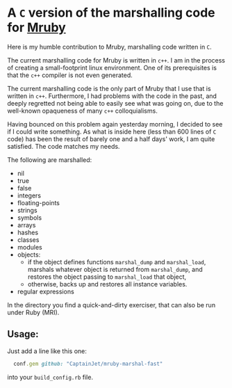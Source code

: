 # A `C` version of the marshalling code for [Mruby](http://mruby.org/)

Here is my humble contribution to Mruby, marshalling code written in `C`.

The current marshalling code for Mruby is written in `c++`. I am in
the process of creating a small-footprint linux environment. One of
its prerequisites is that the `c++` compiler is not even generated.

The current marshalling code is the only part of Mruby that I use that
is written in `c++`. Furthermore, I had problems with the code in the
past, and deeply regretted not being able to easily see what was going
on, due to the well-known opaqueness of many `c++` colloquialisms.

Having bounced on this problem again yesterday morning, I decided to
see if I could write something. As what is inside here (less than 600
lines of `C` code) has been the result of barely one and a half days'
work, I am quite satisfied. The code matches my needs.

The following are marshalled:

* nil
* true
* false
* integers
* floating-points
* strings
* symbols
* arrays
* hashes
* classes
* modules
* objects:
	* if the object defines functions `marshal_dump` and
      `marshal_load`, marshals whatever object is returned from
      `marshal_dump`, and restores the object passing to
      `marshal_load` that object,
	* otherwise, backs up and restores all instance variables.
* regular expressions

In the directory you find a quick-and-dirty exerciser, that can also
be run under Ruby (MRI).

## Usage:

Just add a line like this one:

```ruby
  conf.gem github: "CaptainJet/mruby-marshal-fast"
```

into your `build_config.rb` file.

